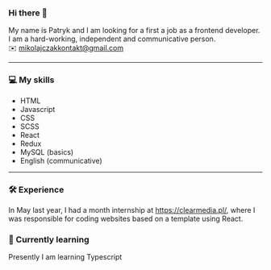 ### Hi there 👋

My name is Patryk and I am looking for a first a job as a frontend developer. I am a hard-working, independent and communicative person.<br/>
✉️ mikolajczakkontakt@gmail.com
________
### :computer: My skills
- HTML
- Javascript
- CSS
- SCSS
- React
- Redux
- MySQL (basics)
- English (communicative)


________

### :hammer_and_wrench: Experience
In May last year, I had a month internship at https://clearmedia.pl/, where I was responsible for coding websites based on a template using React.

### :orange_book: Currently learning

Presently I am learning Typescript


